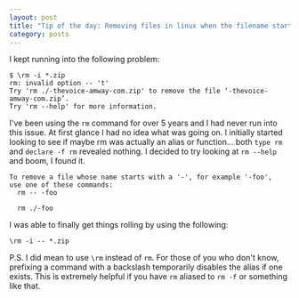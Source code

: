 ```yaml
---
layout: post
title: "Tip of the day: Removing files in linux when the filename starts with a hyphen (-)"
category: posts
---
```


I kept running into the following problem:

    $ \rm -i *.zip
    rm: invalid option -- 't'
    Try 'rm ./-thevoice-amway-com.zip' to remove the file ‘-thevoice-amway-com.zip’.
    Try 'rm --help' for more information.

I've been using the `rm` command for over 5 years and I had never run into this issue. At first glance I had no idea what was going on.
I initially started looking to see if maybe rm was actually an alias or function... both `type rm` and `declare -f rm` revealed nothing.
I decided to try looking at `rm --help` and boom, I found it.

    To remove a file whose name starts with a '-', for example '-foo',
    use one of these commands:
      rm -- -foo

      rm ./-foo

I was able to finally get things rolling by using the following:

    \rm -i -- *.zip

P.S. I did mean to use `\rm` instead of `rm`. For those of you who don't know, prefixing a command with a backslash temporarily disables the alias if one exists.
This is extremely helpful if you have `rm` aliased to `rm -f` or something like that.
